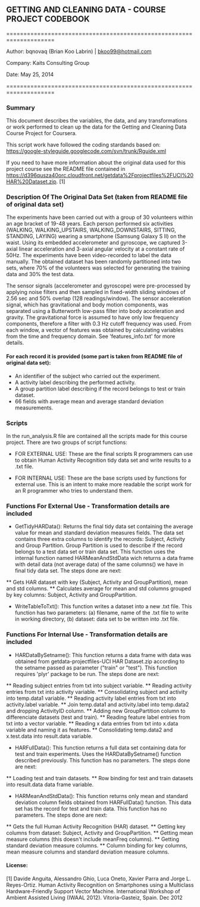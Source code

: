 ## GETTING AND CLEANING DATA - COURSE PROJECT CODEBOOK

====================================================================

Author: bqnovaq (Brian Koo Labrin) | bkoo99@hotmail.com

Company: Kaits Consulting Group

Date: May 25, 2014

====================================================================

### Summary

This document describes the variables, the data, and any transformations or work performed to clean up the data for the Getting and Cleaning Data Course Project for Coursera.

This script work have followed the coding stardands based on: https://google-styleguide.googlecode.com/svn/trunk/Rguide.xml

If you need to have more information about the original data used for this project course see the README file contained in https://d396qusza40orc.cloudfront.net/getdata%2Fprojectfiles%2FUCI%20HAR%20Dataset.zip. [1]

### Description Of The Original Data Set (taken from README file of original data set)

The experiments have been carried out with a group of 30 volunteers within an age bracket of 19-48 years. Each person performed six activities (WALKING, WALKING_UPSTAIRS, WALKING_DOWNSTAIRS, SITTING, STANDING, LAYING) wearing a smartphone (Samsung Galaxy S II) on the waist. Using its embedded accelerometer and gyroscope, we captured 3-axial linear acceleration and 3-axial angular velocity at a constant rate of 50Hz. The experiments have been video-recorded to label the data manually. The obtained dataset has been randomly partitioned into two sets, where 70% of the volunteers was selected for generating the training data and 30% the test data. 

The sensor signals (accelerometer and gyroscope) were pre-processed by applying noise filters and then sampled in fixed-width sliding windows of 2.56 sec and 50% overlap (128 readings/window). The sensor acceleration signal, which has gravitational and body motion components, was separated using a Butterworth low-pass filter into body acceleration and gravity. The gravitational force is assumed to have only low frequency components, therefore a filter with 0.3 Hz cutoff frequency was used. From each window, a vector of features was obtained by calculating variables from the time and frequency domain. See 'features_info.txt' for more details.

#### For each record it is provided (some part is taken from README file of original data set):

* An identifier of the subject who carried out the experiment.
* A activity label describing the performed activity.
* A group partition label describing if the record belongs to test or train dataset.
* 66 fields with average mean and average standard deviation measurements.

### Scripts

In the run_analysis.R file are contained all the scripts made for this course project. There are two groups of script functions:

* FOR EXTERNAL USE: These are the final scripts R programmers can use to obtain Human Activity Recognition tidy data set and write results to a .txt file.

* FOR INTERNAL USE: These are the base scripts used by functions for external use. This is an intent to make more readable the script work for an R programmer who tries to understand them.

### Functions For External Use - Transformation details are included

* GetTidyHARData(): Returns the final tidy data set containing the average value for mean and standard deviation measures fields. The data set contains three extra columns to identify the records: Subject, Activity and Group Partition. Group Partition is used to describe if the record belongs to a test data set or train data set. This function uses the internal function named HARMeanAndStdData wich returns a data frame with detail data (not average data) of the same columns() we have in final tidy data set. The steps done are next:

** Gets HAR dataset with key (Subject, Activity and GroupPartition), mean and std columns.
** Calculates average for mean and std columns grouped by key columns: Subject, Activity and GroupPartition.

* WriteTableToTxt(): This function writes a dataset into a new .txt file. This function has two parameters: (a) filename, name of the .txt file to write in working directory, (b) dataset: data set to be written into .txt file.

### Functions For Internal Use - Transformation details are included

* HARDataBySetname(): This function returns a data frame with data was obtained from getdata-projectfiles-UCI HAR Dataset.zip according to the setname passed as parameter ("train" or "test"). This function requires 'plyr' package to be run. The steps done are next:

** Reading subject entries from txt into subject variable.
** Reading activity entries from txt into activity variable.
** Consolidating subject and activity into temp.data1 variable.
** Reading activity label entries from txt into activity.label variable.
** Join temp.data1 and activity.label into temp.data2 and dropping ActivityID column.
** Adding new GroupPartition column to differenciate datasets (test and train).
** Reading feature label entries from txt into a vector variable.
** Reading x data entries from txt into x.data variable and naming it as features.
** Consolidating temp.data2 and x.test.data into result.data variable.

* HARFullData(): This function returns a full data set containing data for test and train experiments. Uses the HARDataBySetname() function described previously. This function has no parameters. The steps done are next:

** Loading test and train datasets.
** Row binding for test and train datasets into result.data data frame variable.

* HARMeanAndStdData(): This function returns only mean and standard deviation column fields obtained from HARFullData() function. This data set has the record for test and train data. This function has no parameters. The steps done are next:

** Gets the full Human Activity Recognition (HAR) dataset.
** Getting key columns from dataset: Subject, Activity and GroupPartition.
** Getting mean measure columns (this doesn't include meanFreq columns).
** Getting standard deviation measure columns.
** Column binding for key columns, mean measure columns and standard deviation measure columns.

#### License:

[1] Davide Anguita, Alessandro Ghio, Luca Oneto, Xavier Parra and Jorge L. Reyes-Ortiz. Human Activity Recognition on Smartphones using a Multiclass Hardware-Friendly Support Vector Machine. International Workshop of Ambient Assisted Living (IWAAL 2012). Vitoria-Gasteiz, Spain. Dec 2012